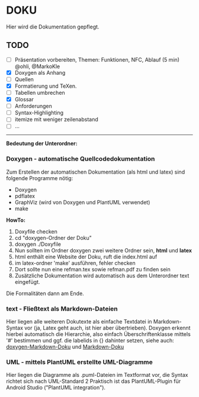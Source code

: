# DOKU

Hier wird die Dokumentation gepflegt.

## TODO
- [ ] Präsentation vorbereiten, Themen: Funktionen, NFC, Ablauf (5 min) @ohli, @MarkoKle
- [x] Doxygen als Anhang
- [ ] Quellen
- [x] Formatierung und TeXen.
- [ ] Tabellen umbrechen
- [x] Glossar
- [ ] Anforderungen
- [ ] Syntax-Highlighting
- [ ] itemize mit weniger zeilenabstand
- [ ] ...

----

**Bedeutung der Unterordner:**
### Doxygen - automatische Quellcodedokumentation

Zum Erstellen der automatischen Dokumentation (als html und latex) sind folgende Programme nötig:
* Doxygen
* pdflatex
* GraphViz (wird von Doxygen und PlantUML verwendet)
* make

**HowTo:**

1. Doxyfile checken
2. cd "doxygen-Ordner der Doku"
3. doxygen ./Doxyfile
4. Nun sollten im Ordner doxygen zwei weitere Ordner sein, **html** und **latex**
  1. html enthält eine Website der Doku, ruft die index.html auf
  2. im latex-ordner 'make' ausführen, fehler checken
  3. Dort sollte nun eine refman.tex sowie refman.pdf zu finden sein
5. Zusätzliche Dokumentation wird automatisch aus dem Unterordner text eingefügt.

Die Formalitäten dann am Ende.

### text - Fließtext als Markdown-Dateien
Hier liegen alle weiteren Dokutexte als einfache Textdatei in Markdown-Syntax vor (ja, Latex geht auch, ist hier aber übertrieben).
Doxygen erkennt hierbei automatisch die Hierarchie, also einfach Überschriftenklasse mittels '#' bestimmen und ggf. die labelids in {} dahinter setzen, siehe auch:
[doxygen-Markdown-Doku](http://www.stack.nl/~dimitri/doxygen/manual/markdown.html) und  [Markdown-Doku](http://daringfireball.net/projects/markdown/syntax)


### UML - mittels PlantUML erstellte UML-Diagramme
Hier liegen die Diagramme als .puml-Dateien im Textformat vor, die Syntax richtet sich nach UML-Standard 2
Praktisch ist das PlantUML-Plugin für Android Studio ("PlantUML integration").
